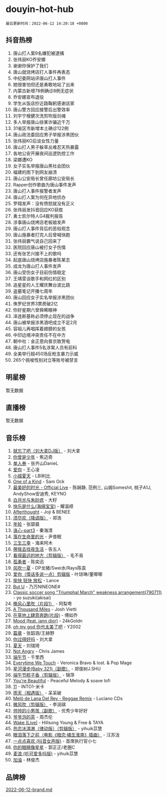 # douyin-hot-hub

`最后更新时间：2022-06-12 14:20:18 +0800`

## 抖音热榜

1. 唐山打人案9名嫌犯被逮捕
1. 张伟丽KO乔安娜
1. 谢谢你保护了我们
1. 唐山就烧烤店打人事件再表态
1. 中纪委网站评唐山打人事件
1. 她很害怕但还是勇敢地站了出来
1. 内蒙古新增78例确诊8例无症状
1. 乔安娜宣布退役
1. 学生从饭店抄近路鞠躬感谢店家
1. 唐山警方回应接警后出警效率
1. 刘宇宁檀健次洗剪吹版剑魂
1. 多人举报唐山徐某诈骗近千万
1. 31省区市新增本土确诊122例
1. 唐山政法委回应男子举报涉黑团伙
1. 张伟丽KO后谈女性力量
1. 唐山打人男子躲草丛难忍天热暴露
1. 各地公安开展夜间巡逻防控工作
1. 梁娜遭KO
1. 女子实名举报唐山黑社会团伙
1. 福建的雨下到网友崩溃
1. 唐山公安局长曾任廊坊公安局长
1. Rapper创作歌曲为唐山事件发声
1. 唐山打人事件报警者发声
1. 唐山打人案为何在异地侦办
1. 罗翔发声：没有愤怒就没有正义
1. 张伟丽发抖音回应KO获胜
1. 勇士凯尔特人G4裁判报告
1. 涉事唐山烧烤店老板娘发声
1. 唐山打人事件背后的恶俗观念
1. 唐山施暴者打完人后曾喊快跑
1. 张伟丽霸气说自己回来了
1. 医院回应唐山被打女子伤情
1. 还有张艺兴接不上的歌吗
1. 起底唐山烧烤店施暴者陈某志
1. 成龙为唐山打人事件发声
1. 唐山受伤女子目前伤情稳定
1. 王靖雯谈歌手和网红的区别
1. 追星星的人王耀庆舞台波比跳
1. 盗墓笔记开播七周年
1. 唐山回应女子实名举报涉黑团伙
1. 侏罗纪世界3票房破2亿
1. 你好星期六曾舜晞眼神
1. 泽连斯基称必须停止现在的战争
1. 唐山被举报涉黑酒吧成立不足2月
1. 容祖儿再唱挥着翅膀的女孩
1. 中印边境冲突责任不在中方
1. 朝中社：金正恩向普京致贺电
1. 唐山打人事件5名涉案人员有前科
1. 全美举行超450场反枪支暴力示威
1. 265个挑唆性别对立等账号被禁言

## 明星榜

暂无数据

## 直播榜

暂无数据

## 音乐榜

1. [就忘了吧（刘大拿DJ版）]() - 刘大拿
1. [你曾是少年](https://sf3-cdn-tos.douyinstatic.com/obj/tos-cn-ve-2774/015c43fe8b9a480daa75555dedef5cd2) - 焦迈奇
1. [单人券]() - 张齐山DanieL
1. [爱你](https://sf3-cdn-tos.douyinstatic.com/obj/tos-cn-ve-2774/738d8b240f1e4519b44cf31c84e02e24) - 王心凌
1. [小城夏天]() - LBI利比
1. [One of a Kind](https://sf6-cdn-tos.douyinstatic.com/obj/tos-cn-ve-2774/0a47d1d2ff5d47ccb42b56567de4456f) - Sam Ock
1. [最美好的时光 - Official Live]() - 陈娴静, 范例三, 山姆Someshit, 桃子A1J, AndyShow安迪秀, KEYNO
1. [白月光与朱砂痣]() - 大籽
1. [快乐是什么(海绵宝宝)](https://sf6-cdn-tos.douyinstatic.com/obj/tos-cn-ve-2774/c4bb2c16b7f24d34af3edcfb56be2d66) - 耀温顺
1. [Afterthought](https://sf6-cdn-tos.douyinstatic.com/obj/tos-cn-ve-2774/5b832cdf45494148ba3c17fc04eec659) - Joji & BENEE
1. [须尽欢（降调版）]() - 郑浩
1. [年轮]() - 张碧晨
1. [诛心-part3]() - 秦海清
1. [落在生命里的光](https://sf6-cdn-tos.douyinstatic.com/obj/tos-cn-ve-2774/6a3ac5299a304a0babc779305d06ec09) - 尹昔眠
1. [三生三幸]() - 海来阿木
1. [帶我去找夜生活]() - 告五人
1. [看得最远的地方（剪辑版）](https://sf6-cdn-tos.douyinstatic.com/obj/tos-cn-ve-2774/7e3cdc91401846d0a5a08ac34c7105ad) - 毛不易
1. [孤勇者]() - 陈奕迅
1. [风吹一夏](https://sf6-cdn-tos.douyinstatic.com/obj/tos-cn-ve-2774/64b5a4609eb843c29c974d39d4d5d058) - DP龙猪/Swei水/Rays陈袁
1. [爱你（情话多说一点）剪辑版](https://sf3-cdn-tos.douyinstatic.com/obj/tos-cn-ve-2774/c90e07cc3b804f3fbae1208bcb7f998f) - 叶琼琳/董唧唧
1. [愉快 轻快 放松]() - Lance
1. [But U](https://sf3-cdn-tos.douyinstatic.com/obj/tos-cn-ve-2774/c9b24e803abb480a87dd1768e2eb1da3) - 乃万NINEONE#
1. [Classic soccer song "Triumphal March" weakness arrangement(790711)](https://sf3-cdn-tos.douyinstatic.com/obj/tos-cn-ve-2774/7881e2ee1b664fe9ae8d0b4e47c46751) - yo suzuki(akisai)
1. [晚风心里吹（片段1）](https://sf6-cdn-tos.douyinstatic.com/obj/tos-cn-ve-2774/504672ab830c472fa6a5870195b458a9) - 阿梨粤
1. [A Thousand Miles]() - Josh Vietti
1. [在草地上肆意奔跑(片段)](https://sf6-cdn-tos.douyinstatic.com/obj/tos-cn-ve-2774/53a701c9c2fa45a0b21bb0c91aa90880) - 傅如乔
1. [Mood (feat. iann dior)](https://sf3-cdn-tos.douyinstatic.com/obj/tos-cn-ve-2774/297dec6cc7874c9ba0386bae496f82a5) - 24kGoldn
1. [oh my god 你也太美了吧]() - Y2002
1. [篇章](https://sf6-cdn-tos.douyinstatic.com/obj/tos-cn-ve-2774/6cd3e3ba67254449ae2883146305ac06) - 张韶涵/王赫野
1. [你过得好吗]() - 刘大拿
1. [夏天]() - 刘瑞琦
1. [Not Angry](https://sf6-cdn-tos.douyinstatic.com/obj/tos-cn-ve-2774/651f30a826dc43cbb6becf6b048f9541) - Chris James
1. [端午节](https://sf6-cdn-tos.douyinstatic.com/obj/tos-cn-ve-2774/ad3e542709d542d9aca92d558c10dde6) - 千里西
1. [Everytime We Touch](https://sf3-cdn-tos.douyinstatic.com/obj/tos-cn-ve-2774/c75ab010a32d4437a8c98ef5c7b40478) - Veronica Bravo & lost. & Pop Mage
1. [星河漫步(Baby 321)（副歌）](https://sf3-cdn-tos.douyinstatic.com/obj/tos-cn-ve-2774/64bc0f8a5e5c427381b2957304d65be5) - 郑俊树J.SHU
1. [端午节粽子香（剪辑版）](https://sf3-cdn-tos.douyinstatic.com/obj/tos-cn-ve-2774/5ebf40ce46b344a6968b709c31a66910) - 锦萍
1. [You're Beautiful](https://sf6-cdn-tos.douyinstatic.com/obj/tos-cn-ve-2774/956433a3bed543cc83d1cb4d719d7580) - Peaceful Melody & soave lofi
1. [11]() - INTO1-米卡
1. [雨天（相遇版）]() - 呆呆破
1. [Melô de Lana Del Rey - Reggae Remix](https://sf3-cdn-tos.douyinstatic.com/obj/tos-cn-ve-2774/8ee0eb2f5e704f54a7bf3dc9d3253032) - Luciano CDs
1. [微风吹（剪辑版）]() - 李润祺
1. [帅帅的小男孩（副歌）](https://sf3-cdn-tos.douyinstatic.com/obj/tos-cn-ve-2774/dd4c9a1fe6254ffba9a7db4eefd61def) - 优秀少年好好
1. [爷爷泡的茶]() - 周杰伦
1. [Wake (Live)]() - Hillsong Young & Free & TAYA
1. [热恋冰淇淋（律动版）（剪辑版）](https://sf3-cdn-tos.douyinstatic.com/obj/tos-cn-ve-2774/f1d2a591fa43439b995217ebd60b28d8) - yihuik苡慧
1. [眼泪落下之前（电影《暗恋·橘生淮南》插曲）]() - 汪苏泷
1. [一点点喜欢 (抖音女声版)]() - 首席执行官小七
1. [你的眼睛像星星]() - 郭正正/老圈C
1. [麦浪 (吃可爱多吗版)](https://sf3-cdn-tos.douyinstatic.com/obj/tos-cn-ve-2774/fb2bf2aaa2854aaa8ec0fcfabbee4bd8) - yihuik苡慧
1. [加油]() - 林俊杰

## 品牌榜

[2022-06-12-brand.md](2022-06-12-brand.md)
